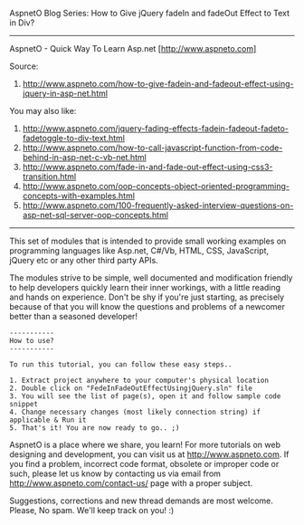 AspnetO Blog Series: How to Give jQuery fadeIn and fadeOut Effect to Text in Div?

------------------------------------------------------------------------------------
AspnetO - Quick Way To Learn Asp.net [http://www.aspneto.com]

Source:
1. http://www.aspneto.com/how-to-give-fadein-and-fadeout-effect-using-jquery-in-asp-net.html

You may also like:
1. http://www.aspneto.com/jquery-fading-effects-fadein-fadeout-fadeto-fadetoggle-to-div-text.html
2. http://www.aspneto.com/how-to-call-javascript-function-from-code-behind-in-asp-net-c-vb-net.html
3. http://www.aspneto.com/fade-in-and-fade-out-effect-using-css3-transition.html
4. http://www.aspneto.com/oop-concepts-object-oriented-programming-concepts-with-examples.html
5. http://www.aspneto.com/100-frequently-asked-interview-questions-on-asp-net-sql-server-oop-concepts.html
------------------------------------------------------------------------------------
This set of modules that is intended to provide small working examples on programming languages like 
Asp.net, C#/Vb, HTML, CSS, JavaScript, jQuery etc or any other third party APIs.

The modules strive to be simple, well documented and modification friendly to help developers quickly learn 
their inner workings, with a little reading and hands on experience. Don't be shy if you're just starting, 
as precisely because of that you will know the questions and problems of a newcomer better than a seasoned developer!

	-----------
	How to use?
	-----------

	To run this tutorial, you can follow these easy steps..

	1. Extract project anywhere to your computer's physical location
	2. Double click on "FedeInFadeOutEffectUsingjQuery.sln" file
	3. You will see the list of page(s), open it and follow sample code snippet
	4. Change necessary changes (most likely connection string) if applicable & Run it
	5. That's it! You are now ready to go.. ;)

AspnetO is a place where we share, you learn! For more tutorials on web designing and development, 
you can visit us at http://www.aspneto.com. If you find a problem, incorrect code format, 
obsolete or improper code or such, please let us know by contacting us via email 
from http://www.aspneto.com/contact-us/ page with a proper subject.

Suggestions, corrections and new thread demands are most welcome. Please, No spam. We'll keep track on you! :)
